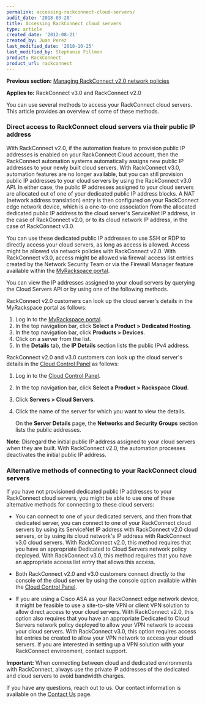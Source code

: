 ```yaml
---
permalink: accessing-rackconnect-cloud-servers/
audit_date: '2018-03-28'
title: Accessing RackConnect cloud servers
type: article
created_date: '2012-08-21'
created_by: Juan Perez
last_modified_date: '2018-10-25'
last_modified_by: Stephanie Fillmon
product: RackConnect
product_url: rackconnect
---
```


**Previous section:** [Managing RackConnect v2.0 network
policies](/how-to/managing-rackconnect-v20-network-policies)

**Applies to:** RackConnect v3.0 and RackConnect v2.0

You can use several methods to access your RackConnect cloud servers.
This article provides an overview of some of these methods.

### Direct access to RackConnect cloud servers via their public IP address

With RackConnect v2.0, if the automation feature to provision public IP
addresses is enabled on your RackConnect Cloud account, then the
RackConnect automation systems automatically assigns new public IP
addresses to your newly built cloud servers. With RackConnect v3.0,
automation features are no longer available, but you can still provision
public IP addresses to your cloud servers by using the RackConnect v3.0
API. In either case, the public IP addresses assigned to your cloud
servers are allocated out of one of your dedicated public IP address
blocks. A NAT (network address translation) entry is then configured on
your RackConnect edge network device, which is a one-to-one association
from the allocated dedicated public IP address to the cloud server's
ServiceNet IP address, in the case of RackConnect v2.0, or to its cloud
network IP address, in the case of RackConnect v3.0.

You can use these dedicated public IP addresses to use SSH or RDP to
directly access your cloud servers, as long as access is allowed. Access
might be allowed via network policies with RackConnect v2.0. With
RackConnect v3.0, access might be allowed via firewall access list
entries created by the Network Security Team or via the Firewall Manager
feature available within the [MyRackspace
portal](https://login.rackspace.com/).

You can view the IP addresses assigned to your cloud servers by querying
the Cloud Servers API or by using one of the following methods.

RackConnect v2.0 customers can look up the cloud server's details in the
MyRackspace portal as follows:

1. Log in to the [MyRackspace portal](https://login.rackspace.com/).
2. In the top navigation bar, click **Select a Product > Dedicated Hosting**.
3. In the top navigation bar, click **Products > Devices**.
2. Click on a server from the list.
3. In the **Details** tab, the **IP Details** section lists the public IPv4 address.

RackConnect v2.0 and v3.0 customers can look up the cloud server's details in the [Cloud Control
Panel](https://login.rackspace.com/) as follows:

1. Log in to the [Cloud Control Panel](https://login.rackspace.com/).
2. In the top navigation bar, click **Select a Product > Rackspace Cloud**.
3. Click **Servers > Cloud Servers**.
4. Click the name of the server for which you want to view the details.

   On the **Server Details** page, the **Networks and Security Groups** section
   lists the public addresses.

**Note**: Disregard the initial public IP address assigned to your cloud
servers when they are built. With RackConnect v2.0, the automation
processes deactivates the initial public IP address.

### Alternative methods of connecting to your RackConnect cloud servers

If you have not provisioned dedicated public IP addresses to your
RackConnect cloud servers, you might be able to use one of these
alternative methods for connecting to these cloud servers:

-   You can connect to one of your dedicated servers, and then from that
    dedicated server, you can connect to one of your RackConnect cloud
    servers by using its ServiceNet IP address with RackConnect v2.0
    cloud servers, or by using its cloud network's IP address with
    RackConnect v3.0 cloud servers. With RackConnect v2.0, this method
    requires that you have an appropriate Dedicated to Cloud Servers
    network policy deployed. With RackConnect v3.0, this method requires
    that you have an appropriate access list entry that allows
    this access.

-   Both RackConnect v2.0 and v3.0 customers connect directly to the console of the cloud server
    by using the console option available within the [Cloud Control
    Panel](https://login.rackspace.com/).

-   If you are using a Cisco ASA as your RackConnect edge network
    device, it might be feasible to use a site-to-site VPN or client VPN
    solution to allow direct access to your cloud servers. With
    RackConnect v2.0, this option also requires that you have an
    appropriate Dedicated to Cloud Servers network policy deployed to
    allow your VPN network to access your cloud servers. With
    RackConnect v3.0, this option requires access list entries be
    created to allow your VPN network to access your cloud servers. If
    you are interested in setting up a VPN solution with your
    RackConnect environment, contact support.

**Important:** When connecting between cloud and dedicated
environments with RackConnect, always use the private IP addresses of
the dedicated and cloud servers to avoid bandwidth charges.

If you have any questions, reach out to us. Our contact
information is available on the [Contact
Us](/how-to/support) page.
